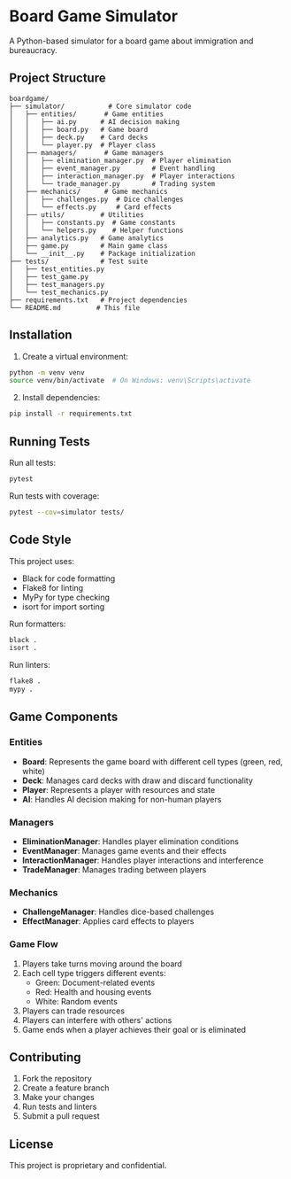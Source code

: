 # Board Game Simulator

A Python-based simulator for a board game about immigration and bureaucracy.

## Project Structure

```
boardgame/
├── simulator/           # Core simulator code
│   ├── entities/       # Game entities
│   │   ├── ai.py      # AI decision making
│   │   ├── board.py   # Game board
│   │   ├── deck.py    # Card decks
│   │   └── player.py  # Player class
│   ├── managers/       # Game managers
│   │   ├── elimination_manager.py  # Player elimination
│   │   ├── event_manager.py        # Event handling
│   │   ├── interaction_manager.py  # Player interactions
│   │   └── trade_manager.py        # Trading system
│   ├── mechanics/      # Game mechanics
│   │   ├── challenges.py  # Dice challenges
│   │   └── effects.py     # Card effects
│   ├── utils/         # Utilities
│   │   ├── constants.py  # Game constants
│   │   └── helpers.py    # Helper functions
│   ├── analytics.py   # Game analytics
│   ├── game.py        # Main game class
│   └── __init__.py    # Package initialization
├── tests/             # Test suite
│   ├── test_entities.py
│   ├── test_game.py
│   ├── test_managers.py
│   └── test_mechanics.py
├── requirements.txt   # Project dependencies
└── README.md         # This file
```

## Installation

1. Create a virtual environment:
```bash
python -m venv venv
source venv/bin/activate  # On Windows: venv\Scripts\activate
```

2. Install dependencies:
```bash
pip install -r requirements.txt
```

## Running Tests

Run all tests:
```bash
pytest
```

Run tests with coverage:
```bash
pytest --cov=simulator tests/
```

## Code Style

This project uses:
- Black for code formatting
- Flake8 for linting
- MyPy for type checking
- isort for import sorting

Run formatters:
```bash
black .
isort .
```

Run linters:
```bash
flake8 .
mypy .
```

## Game Components

### Entities

- **Board**: Represents the game board with different cell types (green, red, white)
- **Deck**: Manages card decks with draw and discard functionality
- **Player**: Represents a player with resources and state
- **AI**: Handles AI decision making for non-human players

### Managers

- **EliminationManager**: Handles player elimination conditions
- **EventManager**: Manages game events and their effects
- **InteractionManager**: Handles player interactions and interference
- **TradeManager**: Manages trading between players

### Mechanics

- **ChallengeManager**: Handles dice-based challenges
- **EffectManager**: Applies card effects to players

### Game Flow

1. Players take turns moving around the board
2. Each cell type triggers different events:
   - Green: Document-related events
   - Red: Health and housing events
   - White: Random events
3. Players can trade resources
4. Players can interfere with others' actions
5. Game ends when a player achieves their goal or is eliminated

## Contributing

1. Fork the repository
2. Create a feature branch
3. Make your changes
4. Run tests and linters
5. Submit a pull request

## License

This project is proprietary and confidential.



